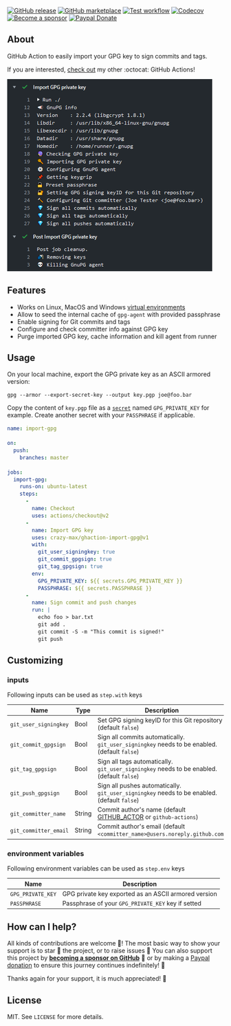 [![GitHub release](https://img.shields.io/github/release/crazy-max/ghaction-import-gpg.svg?style=flat-square)](https://github.com/crazy-max/ghaction-import-gpg/releases/latest)
[![GitHub marketplace](https://img.shields.io/badge/marketplace-import--gpg-blue?logo=github&style=flat-square)](https://github.com/marketplace/actions/import-gpg)
[![Test workflow](https://img.shields.io/github/workflow/status/crazy-max/ghaction-import-gpg/test?label=test&logo=github&style=flat-square)](https://github.com/crazy-max/ghaction-import-gpg/actions?workflow=test)
[![Codecov](https://img.shields.io/codecov/c/github/crazy-max/ghaction-import-gpg?logo=codecov&style=flat-square)](https://codecov.io/gh/crazy-max/ghaction-import-gpg)
[![Become a sponsor](https://img.shields.io/badge/sponsor-crazy--max-181717.svg?logo=github&style=flat-square)](https://github.com/sponsors/crazy-max)
[![Paypal Donate](https://img.shields.io/badge/donate-paypal-00457c.svg?logo=paypal&style=flat-square)](https://www.paypal.me/crazyws)

## About

GitHub Action to easily import your GPG key to sign commits and tags.

If you are interested, [check out](https://git.io/Je09Y) my other :octocat: GitHub Actions!

![Import GPG key](.res/ghaction-import-gpg.png)

## Features

* Works on Linux, MacOS and Windows [virtual environments](https://help.github.com/en/articles/virtual-environments-for-github-actions#supported-virtual-environments-and-hardware-resources)
* Allow to seed the internal cache of `gpg-agent` with provided passphrase
* Enable signing for Git commits and tags
* Configure and check committer info against GPG key
* Purge imported GPG key, cache information and kill agent from runner

## Usage

On your local machine, export the GPG private key as an ASCII armored version:

```shell
gpg --armor --export-secret-key --output key.pgp joe@foo.bar
```

Copy the content of `key.pgp` file as a [`secret`](https://help.github.com/en/actions/configuring-and-managing-workflows/creating-and-storing-encrypted-secrets) named `GPG_PRIVATE_KEY` for example. Create another secret with your `PASSPHRASE` if applicable.

```yaml
name: import-gpg

on:
  push:
    branches: master

jobs:
  import-gpg:
    runs-on: ubuntu-latest
    steps:
      -
        name: Checkout
        uses: actions/checkout@v2
      -
        name: Import GPG key
        uses: crazy-max/ghaction-import-gpg@v1
        with:
          git_user_signingkey: true
          git_commit_gpgsign: true
          git_tag_gpgsign: true
        env:
          GPG_PRIVATE_KEY: ${{ secrets.GPG_PRIVATE_KEY }}
          PASSPHRASE: ${{ secrets.PASSPHRASE }}
      -
        name: Sign commit and push changes
        run: |
          echo foo > bar.txt
          git add .
          git commit -S -m "This commit is signed!"
          git push
```

## Customizing

### inputs

Following inputs can be used as `step.with` keys

| Name                   | Type    | Description                                              |
|------------------------|---------|----------------------------------------------------------|
| `git_user_signingkey`  | Bool    | Set GPG signing keyID for this Git repository (default `false`) |
| `git_commit_gpgsign`   | Bool    | Sign all commits automatically. `git_user_signingkey` needs to be enabled. (default `false`) |
| `git_tag_gpgsign`      | Bool    | Sign all tags automatically. `git_user_signingkey` needs to be enabled. (default `false`) |
| `git_push_gpgsign`     | Bool    | Sign all pushes automatically. `git_user_signingkey` needs to be enabled. (default `false`) |
| `git_committer_name`   | String  | Commit author's name (default [GITHUB_ACTOR](https://help.github.com/en/github/automating-your-workflow-with-github-actions/using-environment-variables#default-environment-variables) or `github-actions`) |
| `git_committer_email`  | String  | Commit author's email (default `<committer_name>@users.noreply.github.com`) |

### environment variables

Following environment variables can be used as `step.env` keys

| Name               | Description                           |
|--------------------|---------------------------------------|
| `GPG_PRIVATE_KEY`  | GPG private key exported as an ASCII armored version |
| `PASSPHRASE`       | Passphrase of your `GPG_PRIVATE_KEY` key if setted |

## How can I help?

All kinds of contributions are welcome :raised_hands:! The most basic way to show your support is to star :star2: the project, or to raise issues :speech_balloon: You can also support this project by [**becoming a sponsor on GitHub**](https://github.com/sponsors/crazy-max) :clap: or by making a [Paypal donation](https://www.paypal.me/crazyws) to ensure this journey continues indefinitely! :rocket:

Thanks again for your support, it is much appreciated! :pray:

## License

MIT. See `LICENSE` for more details.
